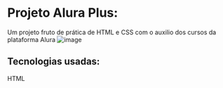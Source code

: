 # Projeto Alura Plus:
Um projeto fruto de prática de HTML e CSS com o auxilio dos cursos da plataforma Alura
![image](https://github.com/user-attachments/assets/0ad758e8-9c19-4307-825a-eddeab66ed63)
## Tecnologias usadas:
HTML
